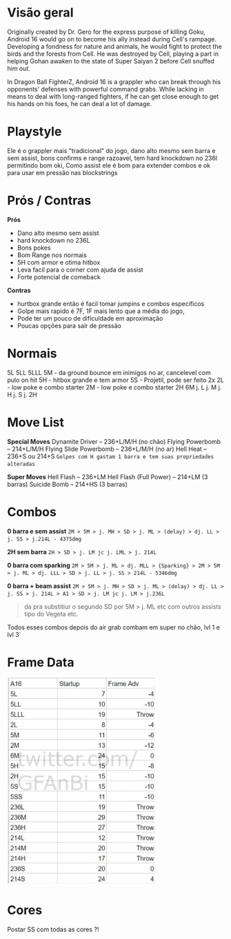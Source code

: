 <!-- TITLE: Android 16 -->
<!-- SUBTITLE: Hell Flash -->

# Visão geral
Originally created by Dr. Gero for the express purpose of killing Goku, Android 16 would go on to become his ally instead during Cell's rampage. Developing a fondness for nature and animals, he would fight to protect the birds and the forests from Cell. He was destroyed by Cell, playing a part in helping Gohan awaken to the state of Super Saiyan 2 before Cell snuffed him out.

In Dragon Ball FighterZ, Android 16 is a grappler who can break through his opponents' defenses with powerful command grabs. While lacking in means to deal with long-ranged fighters, if he can get close enough to get his hands on his foes, he can deal a lot of damage. 
# Playstyle
Ele é o grappler mais "tradicional" do jogo, dano alto mesmo sem barra e sem assist, bons confirms e range razoavel, tem  hard knockdown no 236l permitindo bom oki,
Como assist ele é bom para extender combos e ok para usar em pressão nas blockstrings

# Prós / Contras
**Prós**
* Dano alto mesmo sem assist
* hard knockdown no 236L
* Bons pokes
* Bom Range nos normais
* 5H com armor e otima hitbox
* Leva facil para o corner com ajuda de assist
* Forte potencial de comeback

**Contras**
* hurtbox grande então é facil tomar jumpins e combos especificos
* Golpe mais rapido é 7F, 1F mais lento que a média do jogo,
* Pode ter um pouco de dificuldade em aproximação
* Poucas opções para sair de pressão

# Normais
5L
5LL
5LLL
5M - da ground bounce em inimigos no ar, cancelevel com pulo on hit
5H - hitbox grande e tem armor
5S - Projetil, pode ser feito 2x
2L - low poke e combo starter
2M - low poke e combo starter
2H
6M
j. L
j. M
j. H
j. S
j. 2H
# Move List
**Special Moves**
Dynamite Driver – 236+L/M/H (no chão)
Flying Powerbomb – 214+L/M/H 
Flying Slide Powerbomb – 236+L/M/H (no ar)
Hell Heat – 236+S ou 214+S
`Golpes com H gastam 1 barra e tem suas propriedades alteradas`

**Super Moves**
Hell Flash – 236+LM
Hell Flash (Full Power) – 214+LM (3 barras)
Suicide Bomb – 214+HS (3 barras)

# Combos
**0 barra e sem assist**
`2M > 5M > j. MH > SD > j. ML > (delay) > dj. LL > j. SS > j.214L - 4375dmg`

**2H sem barra**
`2H > SD > j. LM jc j. LML > j. 214L`

**0 barra com sparking**
`2M > 5M > j. ML > dj. MLL > {Sparking} > 2M > 5M > j. ML > dj. LLL > SD > j. LL > j. SS > 214L - 5346dmg`

**0 barra  + beam assist**
`2M > 5M > j. MH > SD > j. ML > (delay) > dj. LL > j. SS > j. 214L > A1 > SD > j. LM jc j. LM > j.236L`
> da pra substitiur o segundo SD por 5M  > j. ML etc com outros assists tipo do Vegeta etc.

Todos esses combos depois do air grab combam em super no chão, lvl 1 e lvl 3`


# Frame Data

![A 16 Frame Data](/uploads/a-16-frame-data.jpg "A 16 Frame Data")

# Cores
Postar SS com todas as cores ?!
